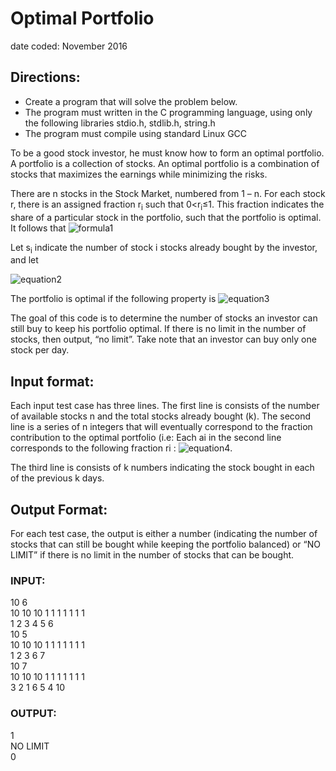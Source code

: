 # Optimal Portfolio
date coded: November 2016

## Directions:

- Create a program that will solve the problem below.
- The program must written in the C programming language, using only the following libraries stdio.h, stdlib.h, string.h
- The program must compile using standard Linux GCC

To be a good stock investor, he must know how to form an optimal portfolio. A
portfolio is a collection of stocks. An optimal portfolio is a combination of stocks that
maximizes the earnings while minimizing the risks.

There are n stocks in the Stock Market, numbered from 1 – n. For each stock r, there
is an assigned fraction r<sub>i</sub> such that 0<r<sub>i</sub>≤1. This fraction indicates the share of a
particular stock in the portfolio, such that the portfolio is optimal. It follows that ![formula1](http://bit.ly/2Chw77Z)

Let s<sub>i</sub> indicate the number of stock i stocks already bought by the
investor, and let 

![equation2](http://bit.ly/33hAonI)

The portfolio is optimal if the following property is ![equation3](http://bit.ly/2qnVm5Q)

The goal of this code is to determine the number of stocks an investor can still buy to
keep his portfolio optimal. If there is no limit in the number of stocks, then output,
“no limit”. Take note that an investor can buy only one stock per day.

## Input format:
Each input test case has three lines. The first line is consists of the number of
available stocks n and the total stocks already bought (k). The second line is a series
of n integers that will eventually correspond to the fraction contribution to the optimal
portfolio (i.e: Each ai in the second line corresponds to the following fraction ri : ![equation4](http://bit.ly/36EsCXh).  

The third line is consists of k numbers indicating the stock bought in
each of the previous k days.

## Output Format:
For each test case, the output is either a number (indicating the number of stocks
that can still be bought while keeping the portfolio balanced) or “NO LIMIT” if there is
no limit in the number of stocks that can be bought. 

### INPUT:
10 6  
10 10 10 1 1 1 1 1 1 1  
1 2 3 4 5 6  
10 5  
10 10 10 1 1 1 1 1 1 1  
1 2 3 6 7  
10 7  
10 10 10 1 1 1 1 1 1 1  
3 2 1 6 5 4 10  

### OUTPUT:
1  
NO LIMIT  
0  